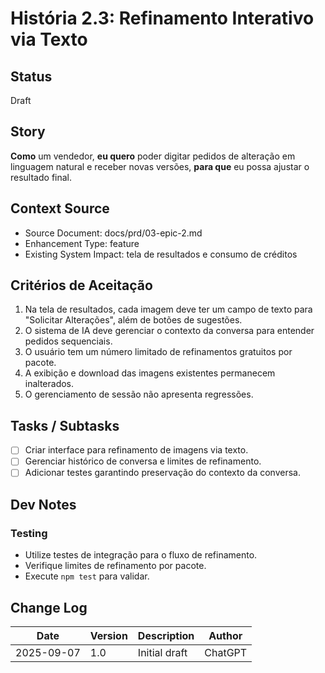 # História 2.3: Refinamento Interativo via Texto

## Status
Draft

## Story
**Como** um vendedor,
**eu quero** poder digitar pedidos de alteração em linguagem natural e receber novas versões,
**para que** eu possa ajustar o resultado final.

## Context Source
- Source Document: docs/prd/03-epic-2.md
- Enhancement Type: feature
- Existing System Impact: tela de resultados e consumo de créditos

## Critérios de Aceitação
1. Na tela de resultados, cada imagem deve ter um campo de texto para "Solicitar Alterações", além de botões de sugestões.
2. O sistema de IA deve gerenciar o contexto da conversa para entender pedidos sequenciais.
3. O usuário tem um número limitado de refinamentos gratuitos por pacote.
4. A exibição e download das imagens existentes permanecem inalterados.
5. O gerenciamento de sessão não apresenta regressões.

## Tasks / Subtasks
- [ ] Criar interface para refinamento de imagens via texto.
- [ ] Gerenciar histórico de conversa e limites de refinamento.
- [ ] Adicionar testes garantindo preservação do contexto da conversa.

## Dev Notes
### Testing
- Utilize testes de integração para o fluxo de refinamento.
- Verifique limites de refinamento por pacote.
- Execute `npm test` para validar.

## Change Log
| Date | Version | Description | Author |
| --- | --- | --- | --- |
| 2025-09-07 | 1.0 | Initial draft | ChatGPT |
